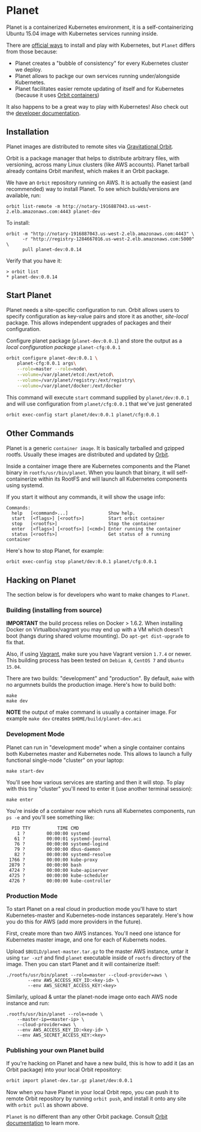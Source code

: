 # Planet

Planet is a containerized Kubernetes environment, it is a self-containerizing Ubuntu 15.04 image with
Kubernetes services running inside. 

There are [official ways](http://kubernetes.io/v1.0/docs/getting-started-guides/README.html) to install and 
play with Kubernetes, but `Planet` differs from those because:

* Planet creates a "bubble of consistency" for every Kubernetes cluster we deploy.
* Planet allows to packge our own services running under/alongside Kubernetes.
* Planet facilitates easier remote updating of itself and for Kubernetes (because it uses [Orbit containers](https://github.com/gravitational/orbit))

It also happens to be a great way to play with Kubernetes!
Also check out the [developer documentation](docs/README.md).

## Installation

Planet images are distributed to remote sites via [Gravitational Orbit](https://github.com/gravitational/orbit/blob/master/README.md).

Orbit is a package manager that helps to distribute arbitrary files, with versioning, 
across many Linux clusters (like AWS accounts). Planet tarball already contains Orbit manifest, 
which makes it an Orbit package.

We have an `Orbit` repository running on AWS. It is actually the easiest (and recommended) way to 
install Planet. To see which builds/versions are available, run:

`orbit list-remote -m http://notary-1916887043.us-west-2.elb.amazonaws.com:4443 planet-dev`

To install:

```
orbit -m "http://notary-1916887043.us-west-2.elb.amazonaws.com:4443" \
      -r "http://registry-1284667016.us-west-2.elb.amazonaws.com:5000" \
      pull planet-dev:0.0.14
```

Verify that you have it:

```
> orbit list
* planet-dev:0.0.14
```

## Start Planet

Planet needs a site-specific configuration to run. Orbit allows users to specify configuration as 
key-value pairs and store it as another, _site-local_ package. This allows independent upgrades of 
packages and their configuration.

Configure planet package (`planet-dev:0.0.1`) and store the output as a _local configuration package_ `planet-cfg:0.0.1`

```bash
orbit configure planet-dev:0.0.1 \
    planet-cfg:0.0.1 args\
    --role=master --role=node\
    --volume=/var/planet/etcd:/ext/etcd\
    --volume=/var/planet/registry:/ext/registry\
    --volume=/var/planet/docker:/ext/docker
```

This command will execute `start` command supplied by `planet/dev:0.0.1` and will use configuration from `planet/cfg:0.0.1` that we've just generated

```bash
orbit exec-config start planet/dev:0.0.1 planet/cfg:0.0.1
```

## Other Commands

Planet is a generic `container image`. It is basically tarballed and gzipped rootfs.
Usually these images are distributed and updated by [Orbit](https://github.com/gravitational/orbit).

Inside a container image there are Kubernetes components and the Planet binary in `rootfs/usr/bin/planet`.
When you launch that binary, it will self-containerize within its RootFS and will launch all Kubernetes
components using systemd.

If you start it without any commands, it will show the usage info:

```
Commands:
  help   [<command>...]               Show help.
  start  [<flags>] [<rootfs>]         Start orbit container
  stop   [<rootfs>]                   Stop the container
  enter  [<flags>] [<rootfs>] [<cmd>] Enter running the container
  status [<rootfs>]                   Get status of a running container
```

Here's how to stop Planet, for example:

```bash
orbit exec-config stop planet/dev:0.0.1 planet/cfg:0.0.1
```

## Hacking on Planet

The section below is for developers who want to make changes to `Planet`.

### Building (installing from source)

**IMPORTANT** the build process relies on Docker > 1.6.2. When installing Docker on Virtualbox/vagrant you may 
end up with a VM which doesn't boot (hangs during shared volume mounting). Do `apt-get dist-upgrade` to fix that.

Also, if using [Vagrant](https://www.vagrantup.com/downloads.html), make sure you have Vagrant version `1.7.4` or newer. This building process has been tested on `Debian 8`, `CentOS 7` and `Ubuntu 15.04`.

There are two builds: "development" and "production".  By default, `make` with no argumnets builds the production image. Here's how to build both:

```
make
make dev
```

**NOTE** the output of make command is usually a container image. For example `make dev` 
creates `$HOME/build/planet-dev.aci`

### Development Mode

Planet can run in "development mode" when a single container contains both 
Kubernetes master and Kubernetes node. This allows to launch a fully functional 
single-node "cluster" on your laptop:

```
make start-dev
```

You'll see how various services are starting and then it will stop. To play with this tiny "cluster" you'll need
to enter it (use another terminal session):

```
make enter
```

You're inside of a container now which runs all Kubernetes components, run `ps -e` and you'll see something like:

```
  PID TTY          TIME CMD
    1 ?        00:00:00 systemd
   61 ?        00:00:01 systemd-journal
   76 ?        00:00:00 systemd-logind
   79 ?        00:00:00 dbus-daemon
   82 ?        00:00:00 systemd-resolve
 1766 ?        00:00:00 kube-proxy
 2879 ?        00:00:00 bash
 4724 ?        00:00:00 kube-apiserver
 4725 ?        00:00:00 kube-scheduler
 4726 ?        00:00:00 kube-controller
```

### Production Mode

To start Planet on a real cloud in production mode you'll have to start Kubernetes-master and Kubernetes-node instances
separately. Here's how you do this for AWS (add more providers in the future).

First, create more than two AWS instances. You'll need one istance for Kubernetes master image, and one for each 
of Kubernets nodes.

Upload `$BUILD/planet-master.tar.gz` to the master AWS instance, untar it using `tar -xzf` and find `planet` executable
inside of `rootfs` directory of the image. Then you can start Planet and it will containerize itself:

```
./rootfs/usr/bin/planet --role=master --cloud-provider=aws \
        --env AWS_ACCESS_KEY_ID:<key-id> \
        --env AWS_SECRET_ACCESS_KEY:<key>
```

Similarly, upload & untar the planet-node image onto each AWS node instance and run:

```
.rootfs/usr/bin/planet --role=node \
    --master-ip=<master-ip> \
    --cloud-provider=aws \
    --env AWS_ACCESS_KEY_ID:<key-id> \
    --env AWS_SECRET_ACCESS_KEY:<key>
```

### Publishing your own Planet build

If you're hacking on Planet and have a new build, this is how to add it (as an Orbit package) into your local Orbit repository:

```bash
orbit import planet-dev.tar.gz planet/dev:0.0.1
```
Now when you have Planet in your local Orbit repo, you can push it to remote Orbit repository by running `orbit push`,
and install it onto any site with `orbit pull` as shown above.

`Planet` is no different than any other Orbit package. Consult [Orbit documentation](https://github.com/gravitational/orbit/blob/master/README.md) to learn more.
